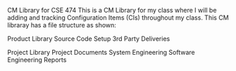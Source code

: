 CM Library for CSE 474
This is a CM Library for my class where I will be adding and tracking Configuration Items (CIs) throughout my class.
This CM libraray has a file structure as shown:

Product Library
  Source Code
  Setup
  3rd Party
  Deliveries
  
Project Library
  Project Documents
  System Engineering
  Software Engineering
  Reports
